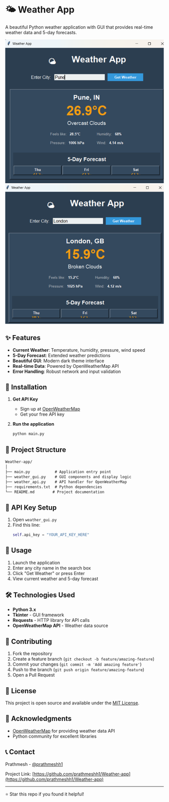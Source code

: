 # 🌤️ Weather App

A beautiful Python weather application with GUI that provides real-time weather data and 5-day forecasts.

![Weather App Screenshot](<./Project_output/Screenshot 2025-09-25 153359.png>) ![Weather App Screenshot](<./Project_output/Screenshot 2025-09-25 153509.png>)

## ✨ Features

- **Current Weather**: Temperature, humidity, pressure, wind speed
- **5-Day Forecast**: Extended weather predictions
- **Beautiful GUI**: Modern dark theme interface
- **Real-time Data**: Powered by OpenWeatherMap API
- **Error Handling**: Robust network and input validation

## 🚀 Installation


1. **Get API Key**
   - Sign up at [OpenWeatherMap](https://openweathermap.org/api)
   - Get your free API key

2. **Run the application**
   ```bash
   python main.py
   ```

## 📁 Project Structure

```
Weather-app/
│
├── main.py           # Application entry point
├── weather_gui.py    # GUI components and display logic
├── weather_api.py    # API handler for OpenWeatherMap
├── requirements.txt  # Python dependencies
└── README.md        # Project documentation
```

## 🔑 API Key Setup

1. Open `weather_gui.py`
2. Find this line:
   ```python
   self.api_key = "YOUR_API_KEY_HERE"
   ```
## 🎯 Usage

1. Launch the application
2. Enter any city name in the search box
3. Click "Get Weather" or press Enter
4. View current weather and 5-day forecast

## 🛠️ Technologies Used

- **Python 3.x**
- **Tkinter** - GUI framework
- **Requests** - HTTP library for API calls
- **OpenWeatherMap API** - Weather data source

## 🤝 Contributing

1. Fork the repository
2. Create a feature branch (`git checkout -b feature/amazing-feature`)
3. Commit your changes (`git commit -m 'Add amazing feature'`)
4. Push to the branch (`git push origin feature/amazing-feature`)
5. Open a Pull Request

## 📝 License

This project is open source and available under the [MIT License](LICENSE).

## 🙏 Acknowledgments

- [OpenWeatherMap](https://openweathermap.org/) for providing weather data API
- Python community for excellent libraries

## 📞 Contact

Prathmesh - [@prathmeshh1](https://github.com/prathmeshh1)

Project Link: [https://github.com/prathmeshh1/Weather-app](https://github.com/prathmeshh1/Weather-app)

---

⭐ Star this repo if you found it helpful!